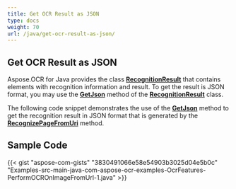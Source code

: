 ```yaml
---
title: Get OCR Result as JSON
type: docs
weight: 70
url: /java/get-ocr-result-as-json/
---
```


## **Get OCR Result as JSON**

Aspose.OCR for Java provides the class [**RecognitionResult**](https://apireference.aspose.com/ocr/java/com.aspose.ocr/RecognitionResult) that contains elements with recognition information and result. To get the result is JSON format, you may use the [**GetJson**](https://apireference.aspose.com/ocr/java/com.aspose.ocr/RecognitionResult#GetJson--) method of the [**RecognitionResult**](https://apireference.aspose.com/ocr/java/com.aspose.ocr/RecognitionResult) class.

The following code snippet demonstrates the use of the [**GetJson**](https://apireference.aspose.com/ocr/java/com.aspose.ocr/RecognitionResult#GetJson--) method to get the recognition result in JSON format that is generated by the [**RecognizePageFromUri**](https://apireference.aspose.com/ocr/java/com.aspose.ocr/AsposeOCR#RecognizePageFromUri-java.lang.String-com.aspose.ocr.RecognitionSettings-) method.

## Sample Code

{{< gist "aspose-com-gists" "3830491066e58e54903b3025d04e5b0c" "Examples-src-main-java-com-aspose-ocr-examples-OcrFeatures-PerformOCROnImageFromUrl-1.java" >}}
